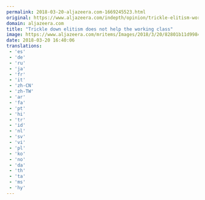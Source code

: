 ```yaml
---
permalink: 2018-03-20-aljazeera.com-1669245523.html
original: https://www.aljazeera.com/indepth/opinion/trickle-elitism-working-class-180320123323326.html
domain: aljazeera.com
title: "Trickle down elitism does not help the working class"
image: https://www.aljazeera.com/mritems/Images/2018/3/20/82801b11d998421791f89c23b7c9a130_18.jpg
date: 2018-03-20 16:40:06
translations: 
 - 'es'
 - 'de'
 - 'ru'
 - 'ja'
 - 'fr'
 - 'it'
 - 'zh-CN'
 - 'zh-TW'
 - 'ar'
 - 'fa'
 - 'pt'
 - 'hi'
 - 'tr'
 - 'id'
 - 'nl'
 - 'sv'
 - 'vi'
 - 'pl'
 - 'ko'
 - 'no'
 - 'da'
 - 'th'
 - 'ta'
 - 'ms'
 - 'hy'
---
```


